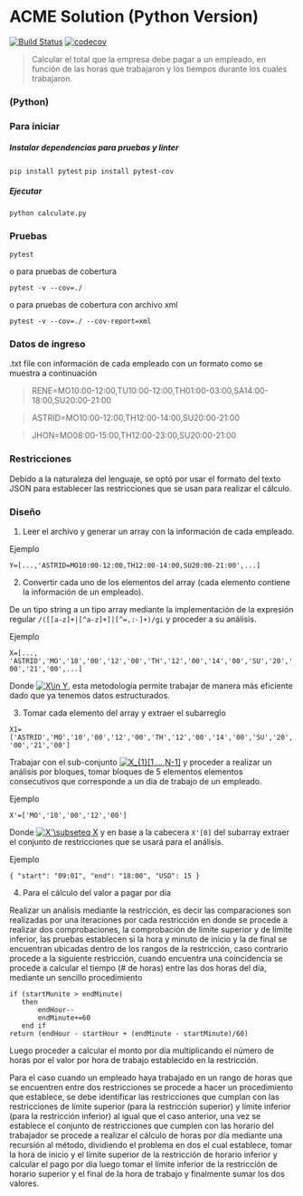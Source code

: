 # ACME Solution (Python Version)

[![Build Status](https://travis-ci.org/ChristianMarca/ACME_Python.svg?branch=master)](https://travis-ci.org/ChristianMarca/ACME_Python)
[![codecov](https://codecov.io/gh/ChristianMarca/ACME_Python/branch/master/graph/badge.svg)](https://codecov.io/gh/ChristianMarca/ACME_Python)

>Calcular el total que la empresa debe pagar a un empleado, en función de las horas que trabajaron y los tiempos durante los cuales trabajaron.

### (Python)

### Para iniciar

##### Instalar dependencias para pruebas y linter

```pip install pytest```
```pip install pytest-cov```

##### Ejecutar

```python calculate.py```


### Pruebas

```pytest```

o para pruebas de cobertura

```pytest -v --cov=./```

o para pruebas de cobertura con archivo xml

```pytest -v --cov=./ --cov-report=xml```

### Datos de ingreso

.txt file con información de cada empleado con un formato como se muestra a continuación

>RENE=MO10:00-12:00,TU10:00-12:00,TH01:00-03:00,SA14:00-18:00,SU20:00-21:00

>ASTRID=MO10:00-12:00,TH12:00-14:00,SU20:00-21:00

>JHON=MO08:00-15:00,TH12:00-23:00,SU20:00-21:00

### Restricciones

Debido a la naturaleza del lenguaje, se optó por usar el formato del texto JSON para establecer las restricciones que se usan para realizar el cálculo.

### Diseño

1. Leer el archivo y generar un array con la información de cada empleado.

Ejemplo

```Y=[...,'ASTRID=MO10:00-12:00,TH12:00-14:00,SU20:00-21:00',...]```

2. Convertir cada uno de los elementos del array (cada elemento contiene la información de un empleado).

De un tipo string a un tipo array mediante la implementación de la expresión regular ``/([[a-z]+|[^a-z]+]|[^=,:-]+)/gi`` y proceder a su análisis.

Ejemplo

``X=[..., 'ASTRID','MO','10','00','12','00','TH','12','00','14','00','SU','20','00','21','00',...]``

Donde <a href="https://www.codecogs.com/eqnedit.php?latex=X\in&space;Y" target="_blank"><img src="https://latex.codecogs.com/gif.latex?X\in&space;Y" title="X\in Y" /></a>, esta metodología permite trabajar de manera más eficiente dado que ya tenemos datos estructurados.

3. Tomar cada elemento del array y extraer el subarreglo

``X1=['ASTRID','MO','10','00','12','00','TH','12','00','14','00','SU','20','00','21','00']``

Trabajar con el sub-conjunto <a href="https://www.codecogs.com/eqnedit.php?latex=X_{1}[1,...,N-1]" target="_blank"><img src="https://latex.codecogs.com/gif.latex?X_{1}[1,...,N-1]" title="X_{1}[1,...,N-1]" /></a> y proceder a realizar un análisis por bloques, tomar bloques de 5 elementos elementos consecutivos que corresponde a un dia de trabajo de un empleado.

Ejemplo

``X'=['MO','10','00','12','00']``

Donde <a href="https://www.codecogs.com/eqnedit.php?latex=X'\subseteq&space;X" target="_blank"><img src="https://latex.codecogs.com/gif.latex?X'\subseteq&space;X" title="X'\subseteq X" /></a> y en base a la cabecera  ``X'[0]`` del subarray extraer el conjunto de restricciones que se usará para el análisis.

Ejemplo

``{
           "start": "09:01",
           "end": "18:00",
           "USD": 15
       }``

4. Para el cálculo del valor a pagar por día

Realizar un análisis mediante la restricción, es decir las comparaciones son realizadas por una iteraciones por cada restricción en donde se procede a realizar dos comprobaciones, la comprobación de límite superior y de límite inferior, las pruebas establecen si la hora y minuto de inicio y la de final se encuentran ubicadas dentro de los rangos de la restricción, caso contrario procede a la siguiente restricción, cuando encuentra una coincidencia se procede a calcular el tiempo (# de horas) entre las dos horas del día, mediante un sencillo procedimiento

```
if (startMunite > endMinute)
   then
       endHour--
       endMinute+=60
   end if
return (endHour - startHour + (endMinute - startMinute)/60)
```

Luego proceder a calcular el monto por día multiplicando el número de horas por el valor por hora de trabajo establecido en la restricción.

Para el caso cuando un empleado haya trabajado en un rango de horas que se encuentren entre dos restricciones se procede a hacer un procedimiento que establece, se debe identificar las restricciones que cumplan con las restricciones de límite superior (para la restricción superior) y límite inferior (para la restricción inferior) al igual que el caso anterior, una vez se establece el conjunto de restricciones que cumplen con las horario del trabajador se procede a realizar el cálculo de horas por día mediante una recursión al método, dividiendo el problema en dos el cual establece, tomar la hora de inicio y el límite superior de la restricción de horario inferior y calcular el pago por dia luego tomar el límite inferior de la restricción de horario superior y el final de la hora de trabajo y finalmente sumar los dos valores.